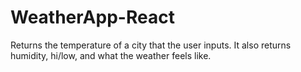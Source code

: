 # WeatherApp-React
Returns the temperature of a city that the user inputs. It also returns humidity, hi/low, and what the weather feels like.
